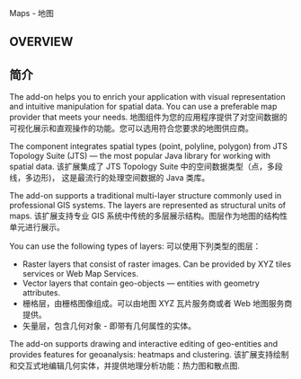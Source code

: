 Maps - 地图

## OVERVIEW

## 简介

The add-on helps you to enrich your application with visual representation and intuitive manipulation for spatial data. You can use a preferable map provider that meets your needs.
地图组件为您的应用程序提供了对空间数据的可视化展示和直观操作的功能。您可以选用符合您要求的地图供应商。

The component integrates spatial types (point, polyline, polygon) from JTS Topology Suite (JTS) — the most popular Java library for working with spatial data.
该扩展集成了 JTS Topology Suite 中的空间数据类型（点，多段线，多边形)， 这是最流行的处理空间数据的 Java 类库。

The add-on supports a traditional multi-layer structure commonly used in professional GIS systems. The layers are represented as structural units of maps.
该扩展支持专业 GIS 系统中传统的多层展示结构。图层作为地图的结构性单元进行展示。

You can use the following types of layers:
可以使用下列类型的图层：

-   Raster layers that consist of raster images. Can be provided by XYZ tiles services or Web Map Services.
-   Vector layers that contain geo-objects — entities with geometry attributes.
-   栅格层，由栅格图像组成。可以由地图 XYZ 瓦片服务商或者 Web 地图服务商提供。
-   矢量层，包含几何对象 - 即带有几何属性的实体。

The add-on supports drawing and interactive editing of geo-entities and provides features for geoanalysis: heatmaps and clustering.
该扩展支持绘制和交互式地编辑几何实体，并提供地理分析功能：热力图和散点图.
